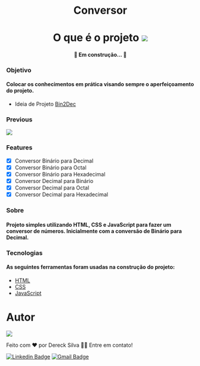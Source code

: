 <div align="center">
<h1>Conversor</h1>
</div>
<div align="center">
<h1 >O que é o projeto <img src="https://cdn-icons-png.flaticon.com/32/3850/3850203.png"></h1>
</div>
<div>

<h4 align="center"> 
	🚧  Em construção...  🚧
</h4>
</div>

### Objetivo

<div>
<h4>Colocar os conhecimentos em prática visando sempre o aperfeiçoamento do projeto.</h4>
</div>

- Ideia de Projeto [Bin2Dec](https://github.com/florinpop17/app-ideas/blob/master/Projects/1-Beginner/Bin2Dec-App.md)

### Previous

<img src="./ProjetoBin/assets/img/CPT2210212327-702x393.gif">

### Features

- [x] Conversor Binário para Decimal
- [x] Conversor Binário para Octal
- [x] Conversor Binário para Hexadecimal
- [x] Conversor Decimal para Binário
- [x] Conversor Decimal para Octal
- [x] Conversor Decimal para Hexadecimal

### Sobre
<div>
<h4> Projeto simples utilizando HTML, CSS e JavaScript para fazer um conversor de números. Inicialmente com a conversão de Binário para Decimal. 
</h4>
</div>

### Tecnologias

<h4>As seguintes ferramentas foram usadas na construção do projeto:</h4>

- [HTML](https://developer.mozilla.org/pt-BR/docs/Web/HTML)
- [CSS](https://developer.mozilla.org/pt-BR/docs/Web/CSS)
- [JavaScript](https://developer.mozilla.org/pt-BR/docs/Web/JavaScript)

# Autor
<img src="https://avatars.githubusercontent.com/u/70153036?s=150&u=8e03e272b1a884652e7db30666f99a0e01b689c0&v=4">

Feito com ❤️ por Dereck Silva 👋🏾 Entre em contato!

[![Linkedin Badge](https://img.shields.io/badge/-Dereck-blue?style=flat-square&logo=Linkedin&logoColor=white&link=https://www.linkedin.com/in/dereck-silva/)](https://www.linkedin.com/in/dereck-silva/) 
[![Gmail Badge](https://img.shields.io/badge/-viniciusdereck39@gmail.com-c14438?style=flat-square&logo=Gmail&logoColor=white&link=mailto:viniciusdereck39@gmail.com)](mailto:viniciusdereck39@gmail.com)
